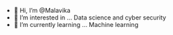 - 👋 Hi, I’m @Malavika
- 👀 I’m interested in ... Data science and cyber security
- 🌱 I’m currently learning ... Machine learning

<!---
MalavikaAgnimithran/MalavikaAgnimithran is a ✨ special ✨ repository because its `README.md` (this file) appears on your GitHub profile.
You can click the Preview link to take a look at your changes.
--->
